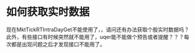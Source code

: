 # 如何获取实时数据

现在MktTickRTIntraDayGet不能使用了，，请问还有办法获取个股实时数据吗？
此外，有些接口有时候突然就不能用了，uqer能不能做个预告或者提醒？？？每次都是出现问题之后才发现接口不能用了。